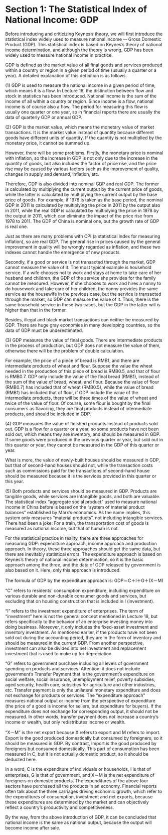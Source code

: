 # Section 1: The Statistical Index of National Income: GDP

Before introducing and criticizing Keynes’s theory, we will first introduce the statistical index widely used to measure national income -- Gross Domestic Product (GDP). This statistical index is based on Keynes’s theory of national income determination, and although the theory is wrong, GDP has been widely used to measure national income in practice.

GDP is defined as the market value of all final goods and services produced within a country or region in a given period of time (usually a quarter or a year). A detailed explanation of this definition is as follows.

(1) GDP is used to measure the national income in a given period of time, which means it is a flow. In Lecture 18, the distinction between flow and stock in statistics has been introduced. National income is the sum of the income of all within a country or region. Since income is a flow, national income is of course also a flow. The period for measuring this flow is usually one quarter or one year, so in financial reports there are usually the data of quarterly GDP or annual GDP.

(2) GDP is the market value, which means the monetary value of market transactions. It is the market value instead of quantity because different goods have different units of quantity. If the quantity is not multiplied by the monetary price, it cannot be summed up.

However, there will be some problems. Firstly, the monetary price is nominal with inflation, so the increase in GDP is not only due to the increase in the quantity of goods, but also includes the factor of price rise, and the price rise may be caused by various factors such as the improvement of quality, changes in supply and demand, inflation, etc.

Therefore, GDP is also divided into nominal GDP and real GDP. The former is calculated by multiplying the current output by the current price of goods, while the latter is calculated by multiplying the current output by the base price of goods. For example, if 1978 is taken as the base period, the nominal GDP in 2011 is calculated by multiplying the price in 2011 by the output also in 2011, while the real GDP is calculated by multiplying the price in 1978 by the output in 2011, which can eliminate the impact of the price rise from 1978 to 2011. The GDP of China is nominal one, but the growth rate of GDP is real one.

Just as there are many problems with CPI (a statistical index for measuring inflation), so are real GDP. The general rise in prices caused by the general improvement in quality will be wrongly regarded as inflation, and these two indexes cannot handle the emergence of new products.

Secondly, if a good or service is not transacted through the market, GDP cannot measure the value of it. The most typical example is household service. If a wife chooses not to work and stays at home to take care of her husband and children, the GDP of the service she provides for the family cannot be measured. However, if she chooses to work and hires a nanny to do housework and take care of her children, the nanny provides the same service as the housewife in the previous case, but the service is transacted through the market, so GDP can measure the value of it. Thus, there is the same household service in these two cases, but the GDP in the latter will is higher than that in the former.

Besides, illegal and black market transactions can neither be measured by GDP. There are huge gray economies in many developing countries, so the data of GDP must be underestimated.

(3) GDP measures the value of final goods. There are intermediate products in the process of production, but GDP does not measure the value of them, otherwise there will be the problem of double calculation.

For example, the price of a piece of bread is RMB1, and there are intermediate products of wheat and flour. Suppose the value the wheat needed in the production of this piece of bread is RMB0.5, and that of flour is RMB0.7. GDP only include the value of the final bread (RMB1), instead of the sum of the value of bread, wheat, and flour. Because the value of flour (RMB0.7) has included that of wheat (RMB0.5), while the value of bread (RMB1) has included that of flour, if GDP include the value of the intermediate products, there will be three times of the value of wheat and twice of the value of flour. Of course, some flour is bought by the final consumers as flavoring, they are final products instead of intermediate products, and should be included in GDP.

(4) GDP measures the value of finished products instead of products sold out. GDP is a flow for a quarter or a year, so some products have not been sold out, which means they are inventory, and should be measured in GDP. If some goods were produced in the previous quarter or year, but sold out in this quarter or year, they cannot be measured in the GDP of this quarter or year.

What is more, the value of newly-built houses should be measured in GDP, but that of second-hand houses should not, while the transaction costs such as commissions paid for the transactions of second-hand house should be measured because it is the services provided in this quarter or this year.

(5) Both products and services should be measured in GDP. Products are tangible goods, while services are intangible goods, and both are valuable. The statistical index “aggregate social product” used to measure national income in China before is based on the “system of material product balances” established by Marx’s economics. As the name implies, this system only measures “material products”, not including intangible services. There had been a joke: For a train, the transportation cost of goods is measured as national income, but that of human is not.

For the statistical practice in reality, there are three approaches for measuring GDP: expenditure approach, income approach and production approach. In theory, these three approaches should get the same data, but there are inevitably statistical errors. The expenditure approach is based on Keynes’s theory of national income determination, so it is the basic approach among the three, and the data of GDP released by government is also based on it. Here, only this approach is introduced.

The formula of GDP by the expenditure approach is: GDP＝C＋I＋G＋(X－M)

“C” refers to residents’ consumption expenditure, including expenditure on various durable and non-durable consumer goods and services, but excluding that on housing construction that is included in I (investment).

“I” refers to the investment expenditure of enterprises. The term of “investment” here is not the general concept mentioned in Lecture 18, but refers specifically to the behavior of an enterprise investing money into doing business. Moreover, it only includes the fixed-asset investment and inventory investment. As mentioned earlier, if the products have not been sold out during the accounting period, they are in the form of inventory and should be measured in the current GDP.  From another perspective, investment can also be divided into net investment and replacement investment that is used to make up for depreciation.

“G” refers to government purchase including all levels of government spending on products and services. Attention: it does not include government’s Transfer Payment that is the government’s expenditure on social welfare, social insurance, unemployment relief, poverty subsidies, aged security, health care, subsidies for agriculture and other industries, etc. Transfer payment is only the unilateral monetary expenditure and does not exchange for products or services. The “expenditure approach” measures national output or income from the perspective of expenditure (the price of a good is income for sellers, but expenditure for buyers). If the expenditure does not exchange for corresponding output, it should not be measured. In other words, transfer payment does not increase a country’s income or wealth, but only redistributes income or wealth.

“X－M” is the net export because X refers to export and M refers to import. Export is the good produced domestically but consumed by foreigners, so it should be measured in GDP. By contrast, import is the good produced by foreigners but consumed domestically. This part of consumption has been measured in C, but it is not actually domestic product, so it should be deducted here.


In a word, C is the expenditure of individuals or households, I is that of enterprises, G is that of government, and X－M is the net expenditure of foreigners on domestic products. The expenditures of the above four sectors have purchased all the products in an economy. Financial reports often talk about the three carriages driving economic growth, which refer to the expenditures of consumption, investment and net exports, because these expenditures are determined by the market and can objectively reflect a country’s productivity and competitiveness.

By the way, from the above introduction of GDP, it can be concluded that national income is the same as national output, because the output will become income after sale.
